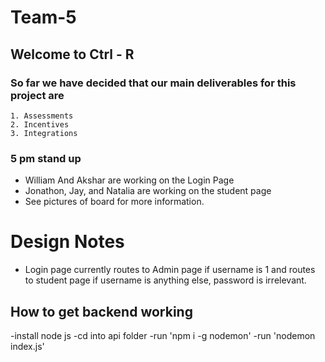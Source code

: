 # Team-5

## Welcome to Ctrl - R

### So far we have decided that our main deliverables for this project are 
    1. Assessments
    2. Incentives
    3. Integrations

### 5 pm stand up
- William And Akshar are working on the Login Page
- Jonathon, Jay, and Natalia are working on the student page
- See pictures of board for more information.

# Design Notes
- Login page currently routes to Admin page if username is 1 and routes to student page if username is anything else, password is irrelevant.

## How to get backend working 

-install node js 
-cd into api folder 
-run 'npm i -g nodemon' 
-run 'nodemon index.js'